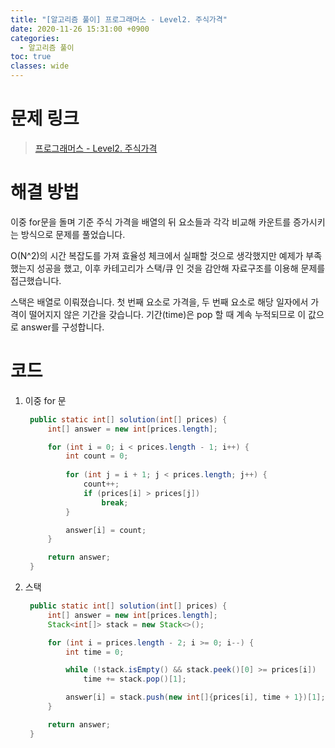 ```yaml
---
title: "[알고리즘 풀이] 프로그래머스 - Level2. 주식가격"
date: 2020-11-26 15:31:00 +0900
categories:
  - 알고리즘 풀이
toc: true
classes: wide
---
```


# 문제 링크

> [프로그래머스 - Level2. 주식가격](https://programmers.co.kr/learn/courses/30/lessons/42584)

# 해결 방법

이중 for문을 돌며 기준 주식 가격을 배열의 뒤 요소들과 각각 비교해 카운트를 증가시키는 방식으로 문제를 풀었습니다.

O(N^2)의 시간 복잡도를 가져 효율성 체크에서 실패할 것으로 생각했지만 예제가 부족했는지 성공을 했고, 이후 카테고리가 스택/큐 인 것을 감안해 자료구조를 이용해 문제를 접근했습니다.

스택은 배열로 이뤄졌습니다. 첫 번째 요소로 가격을, 두 번째 요소로 해당 일자에서 가격이 떨어지지 않은 기간을 갖습니다. 기간(time)은 pop 할 때 계속 누적되므로 이 값으로 answer를 구성합니다.

# 코드

1. 이중 for 문

   ```java
    public static int[] solution(int[] prices) {
        int[] answer = new int[prices.length];

        for (int i = 0; i < prices.length - 1; i++) {
            int count = 0;
            
            for (int j = i + 1; j < prices.length; j++) {
                count++;
                if (prices[i] > prices[j])
                    break;
            }

            answer[i] = count;
        }

        return answer;
    }
   ```

2. 스택

   ```java
    public static int[] solution(int[] prices) {
        int[] answer = new int[prices.length];
        Stack<int[]> stack = new Stack<>();

        for (int i = prices.length - 2; i >= 0; i--) {
            int time = 0;

            while (!stack.isEmpty() && stack.peek()[0] >= prices[i])
                time += stack.pop()[1];

            answer[i] = stack.push(new int[]{prices[i], time + 1})[1];
        }

        return answer;
    }
   ```
